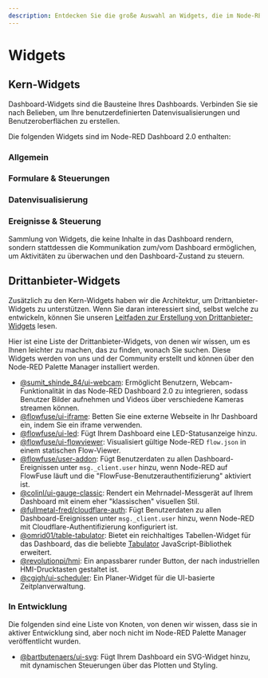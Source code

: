 ```yaml
---
description: Entdecken Sie die große Auswahl an Widgets, die im Node-RED Dashboard 2.0 verfügbar sind, um die Interaktivität Ihres Dashboards zu verbessern.
---
```


<script setup>
    import { ref } from 'vue'
    import WidgetCard from '../../components/WidgetCard.vue'
    import WidgetGrid from '../../components/WidgetGrid.vue'

    const general = [{
        name: 'Audio',
        widget: 'ui-audio',
        image: '/images/node-examples/ui-audio.png',
        description: 'Fügt Ihrem Dashboard einen Audioplayer hinzu.'
    }, {
        name: 'Button',
        widget: 'ui-button',
        image: '/images/node-examples/ui-button.png',
        description: 'Fügt Ihrem Dashboard einen klickbaren Button hinzu.'
    }, {
        name: 'Markdown',
        widget: 'ui-markdown',
        image: '/images/node-examples/ui-markdown.png',
        description: 'Rendert dynamisches Markdown (einschließlich Mermaid-Diagramme).'
    }, {
        name: 'Notification',
        widget: 'ui-notification',
        image: '/images/node-examples/ui-notification.png',
        description: 'Zeigt eine Nachricht für eine definierte Zeitdauer an.'
    }, {
        name: 'Template',
        widget: 'ui-template',
        image: '/images/node-examples/ui-template.png',
        description: 'Rendert benutzerdefinierte Vorlagen auf Ihrem Dashboard.'
    }, {
        name: 'Text',
        widget: 'ui-text',
        image: '/images/node-examples/ui-text.png',
        description: 'Zeigt ein nicht bearbeitbares Textfeld auf Ihrem Dashboard an.'
    }, {
        name: 'Spacer',
        widget: 'ui-spacer',
        description: 'Fügt Ihrer Gruppe einen einfachen Abstandshalter hinzu.'
    }]

    const form = [{
        name: 'Dropdown',
        widget: 'ui-button',
        image: '/images/node-examples/ui-dropdown.png',
        description: 'Fügt Ihrem Dashboard einen klickbaren Button hinzu.'
    }, {
        name: 'Form',
        widget: 'ui-form',
        image: '/images/node-examples/ui-form.png',
        description: 'Fügt Ihrem Dashboard einen klickbaren Button hinzu.'
    }, {
        name: 'Radio Group',
        widget: 'ui-radio-group',
        image: '/images/node-examples/ui-radio.png',
        description: 'Fügt Ihrem Dashboard eine Radiogruppe hinzu.'
    }, {
        name: 'Slider',
        widget: 'ui-slider',
        image: '/images/node-examples/ui-slider.png',
        description: 'Fügt Ihrem Dashboard einen Schieberegler hinzu.'
    }, {
        name: 'Switch',
        widget: 'ui-switch',
        image: '/images/node-examples/ui-switch.png',
        description: 'Fügt Ihrem Dashboard einen klickbaren Schalter hinzu.'
    }, {
        name: 'Text Input',
        widget: 'ui-text-input',
        image: '/images/node-examples/ui-text-input.png',
        description: 'Fügt Ihrem Dashboard ein Texteingabefeld hinzu.'
    }]

    const data = [{
        name: 'Chart',
        widget: 'ui-chart',
        image: '/images/node-examples/ui-chart-line.png',
        description: 'Fügt Ihrem Dashboard ein Diagramm hinzu.'
    }, {
        name: 'Table',
        widget: 'ui-table',
        image: '/images/node-examples/ui-table.png',
        description: 'Fügt Ihrem Dashboard eine Tabelle hinzu.'
    }]
    const events = [{
        name: 'Event',
        widget: 'ui-event',
        description: 'Überwacht Ereignisse im Dashboard und sendet entsprechend aus.'
    }]
    const widgets = ref({
        general,
        form,
        data,
        events
    })
</script>

# Widgets

## Kern-Widgets

Dashboard-Widgets sind die Bausteine Ihres Dashboards. Verbinden Sie sie nach Belieben, um Ihre benutzerdefinierten Datenvisualisierungen und Benutzeroberflächen zu erstellen.

Die folgenden Widgets sind im Node-RED Dashboard 2.0 enthalten:

### Allgemein

<WidgetGrid>
    <WidgetCard v-for="widget in widgets.general" :widget="widget"></WidgetCard>
</WidgetGrid>

### Formulare & Steuerungen

<WidgetGrid>
    <WidgetCard v-for="widget in widgets.form" :widget="widget"></WidgetCard>
</WidgetGrid>

### Datenvisualisierung

<WidgetGrid>
    <WidgetCard v-for="widget in widgets.data" :widget="widget"></WidgetCard>
</WidgetGrid>

### Ereignisse & Steuerung

Sammlung von Widgets, die keine Inhalte in das Dashboard rendern, sondern stattdessen die Kommunikation zum/vom Dashboard ermöglichen, um Aktivitäten zu überwachen und den Dashboard-Zustand zu steuern.

<WidgetGrid>
    <WidgetCard v-for="widget in widgets.events" :widget="widget"></WidgetCard>
</WidgetGrid>

## Drittanbieter-Widgets

Zusätzlich zu den Kern-Widgets haben wir die Architektur, um Drittanbieter-Widgets zu unterstützen. Wenn Sie daran interessiert sind, selbst welche zu entwickeln, können Sie unseren [Leitfaden zur Erstellung von Drittanbieter-Widgets](../contributing/widgets/third-party.md) lesen.

Hier ist eine Liste der Drittanbieter-Widgets, von denen wir wissen, um es Ihnen leichter zu machen, das zu finden, wonach Sie suchen. Diese Widgets werden von uns und der Community erstellt und können über den Node-RED Palette Manager installiert werden.

- [@sumit_shinde_84/ui-webcam](https://flows.nodered.org/node/@sumit_shinde_84/node-red-dashboard-2-ui-webcam): Ermöglicht Benutzern, Webcam-Funktionalität in das Node-RED Dashboard 2.0 zu integrieren, sodass Benutzer Bilder aufnehmen und Videos über verschiedene Kameras streamen können.
- [@flowfuse/ui-iframe](https://flows.nodered.org/node/@flowfuse/node-red-dashboard-2-ui-iframe): Betten Sie eine externe Webseite in Ihr Dashboard ein, indem Sie ein iframe verwenden.
- [@flowfuse/ui-led](https://flows.nodered.org/node/@flowfuse/node-red-dashboard-2-ui-led): Fügt Ihrem Dashboard eine LED-Statusanzeige hinzu.
- [@flowfuse/ui-flowviewer](https://flows.nodered.org/node/@flowfuse/node-red-dashboard-2-ui-flowviewer): Visualisiert gültige Node-RED `flow.json` in einem statischen Flow-Viewer.
- [@flowfuse/user-addon](https://flows.nodered.org/node/@flowfuse/node-red-dashboard-2-user-addon): Fügt Benutzerdaten zu allen Dashboard-Ereignissen unter `msg._client.user` hinzu, wenn Node-RED auf FlowFuse läuft und die "FlowFuse-Benutzerauthentifizierung" aktiviert ist.
- [@colinl/ui-gauge-classic](https://flows.nodered.org/node/@colinl/node-red-dashboard-2-ui-gauge-classic): Rendert ein Mehrnadel-Messgerät auf Ihrem Dashboard mit einem eher "klassischen" visuellen Stil.
- [@fullmetal-fred/cloudflare-auth](https://flows.nodered.org/node/@fullmetal-fred/node-red-dashboard-2-cloudflare-auth): Fügt Benutzerdaten zu allen Dashboard-Ereignissen unter `msg._client.user` hinzu, wenn Node-RED mit Cloudflare-Authentifizierung konfiguriert ist.
- [@omrid01/table-tabulator](https://flows.nodered.org/node/@omrid01/node-red-dashboard-2-table-tabulator): Bietet ein reichhaltiges Tabellen-Widget für das Dashboard, das die beliebte [Tabulator](http://tabulator.info/) JavaScript-Bibliothek erweitert.
- [@revolutionpi/hmi](https://flows.nodered.org/node/@revolutionpi/node-red-dashboard-2-hmi): Ein anpassbarer runder Button, der nach industriellen HMI-Drucktasten gestaltet ist.
- [@cgjgh/ui-scheduler](https://flows.nodered.org/node/@cgjgh/node-red-dashboard-2-ui-scheduler): Ein Planer-Widget für die UI-basierte Zeitplanverwaltung.

### In Entwicklung

Die folgenden sind eine Liste von Knoten, von denen wir wissen, dass sie in aktiver Entwicklung sind, aber noch nicht im Node-RED Palette Manager veröffentlicht wurden.

- [@bartbutenaers/ui-svg](https://github.com/bartbutenaers/node-red-dashboard-2-ui-svg/tree/master): Fügt Ihrem Dashboard ein SVG-Widget hinzu, mit dynamischen Steuerungen über das Plotten und Styling.